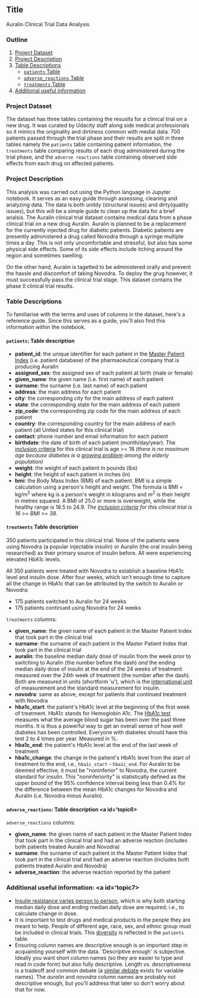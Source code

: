 ## Title 
Auralin Clinical Trial Data Analysis

### Outline
1. [Project Dataset](#topic1)
2. [Project Description](#topic2)
3. [Table Descriptions](#topic3)
    - [`patients` Table](#topic4)
    - [`adverse_reactions` Table](#topic5) 
    - [`treatments` Table](#topic6)
4. [Additional useful information](#topic7)

### Project Dataset <a id='topic1'></a>
The dataset has three tables containing the resuslts for a clinical trial on a new drug. It was curated by Udacity staff along side medical professionals so it mimics the originality and dirtiness common with medial data. 700 patients passed through the trial phase and their results are split in three tables namely the `patients` table containing patient information, the `treatments` table comparing results of each drug administered during the trial phase, and the `adverse reactions` table containing observed side effects from each drug on affected patients.

### Project Description <a id='topic2'></a>
This analysis was carried out using the Python language in Jupyter notebook. It serves as an easy guide through assessing, cleaning and analyzing data. The data is both unitdy (structural issues) and dirty(quality issues), but this will be a simple guide to clean up the data for a brief analsis.
The Auralin clinical trial dataset contains medical data from a phase clinical trial on a new drug Auralin. Auralin is planned to be a replacement for the currently injected drug for diabetic patients. Diabetic patients are presently administered a drug called Novodra through a syringe multiple times a day. This is not only uncomfortable and stressful, but also has some physical side effects. Some of its side effects include itching around the region and sometimes swelling.

On the other hand, Auralin is tagetted to be administered orally and prevent the hassle and discomfort of taking Novodra. To deploy the grug however, it must successfully pass the clinical trial stage. This dataset contains the phase II clinical trial results.



### Table Descriptions <a id='topic3'></a>

To familiarise with the terms and uses of columns in the dataset, here's a reference guide. Since this serves as a guide, you'll also find this information within the notebook.

#### `patients`: Table description <a id='topic4'></a>

- **patient_id**: the unique identifier for each patient in the [Master Patient Index](https://en.wikipedia.org/wiki/Enterprise_master_patient_index) (i.e. patient database) of the pharmaceutical company that is producing Auralin
- **assigned_sex**: the assigned sex of each patient at birth (male or female)
- **given_name**: the given name (i.e. first name) of each patient
- **surname**: the surname (i.e. last name) of each patient
- **address**: the main address for each patient
- **city**: the corresponding city for the main address of each patient
- **state**: the corresponding state for the main address of each patient
- **zip_code**: the corresponding zip code for the main address of each patient
- **country**: the corresponding country for the main address of each patient (all United states for this clinical trial)
- **contact**: phone number and email information for each patient
- **birthdate**: the date of birth of each patient (month/day/year). The [inclusion criteria](https://en.wikipedia.org/wiki/Inclusion_and_exclusion_criteria) for this clinical trial is  age >= 18 *(there is no maximum age because diabetes is a [growing problem](http://www.diabetes.co.uk/diabetes-and-the-elderly.html) among the elderly population)*
- **weight**: the weight of each patient in pounds (lbs)
- **height**: the height of each patient in inches (in)
- **bmi**: the Body Mass Index (BMI) of each patient. BMI is a simple calculation using a person's height and weight. The formula is BMI = kg/m<sup>2</sup> where kg is a person's weight in kilograms and m<sup>2</sup> is their height in metres squared. A BMI of 25.0 or more is overweight, while the healthy range is 18.5 to 24.9. *The [inclusion criteria](https://en.wikipedia.org/wiki/Inclusion_and_exclusion_criteria) for this clinical trial is 16 >= BMI >= 38.*

#### `treatments` Table description <a id='topic5'></a>
 
350 patients participated in this clinical trial. None of the patients were using Novodra (a popular injectable insulin) or Auralin (the oral insulin being researched) as their primary source of insulin before.  All were experiencing elevated HbA1c levels.

All 350 patients were treated with Novodra to establish a baseline HbA1c level and insulin dose. After four weeks, which isn’t enough time to capture all the change in HbA1c that can be attributed by the switch to Auralin or Novodra:
- 175 patients switched to Auralin for 24 weeks
- 175 patients continued using Novodra for 24 weeks

`treatments` columns:
- **given_name**: the given name of each patient in the Master Patient Index that took part in the clinical trial
- **surname**: the surname of each patient in the Master Patient Index that took part in the clinical trial
- **auralin**: the baseline median daily dose of insulin from the week prior to switching to Auralin (the number before the dash) *and* the ending median daily dose of insulin at the end of the 24 weeks of treatment measured over the 24th week of treatment (the number after the dash). Both are measured in units (shortform 'u'), which is the [international unit](https://en.wikipedia.org/wiki/International_unit) of measurement and the standard measurement for insulin.
- **novodra**: same as above, except for patients that continued treatment with Novodra
- **hba1c_start**: the patient's HbA1c level at the beginning of the first week of treatment. HbA1c stands for Hemoglobin A1c. The [HbA1c test](https://depts.washington.edu/uwcoe/healthtopics/diabetes.html) measures what the average blood sugar has been over the past three months. It is thus a powerful way to get an overall sense of how well diabetes has been controlled. Everyone with diabetes should have this test 2 to 4 times per year. Measured in %.
- **hba1c_end**: the patient's HbA1c level at the end of the last week of treatment
- **hba1c_change**: the change in the patient's HbA1c level from the start of treatment to the end, i.e., `hba1c_start` - `hba1c_end`. For Auralin to be deemed effective, it must be "noninferior" to Novodra, the current standard for insulin. This "noninferiority" is statistically defined as the upper bound of the 95% confidence interval being less than 0.4% for the difference between the mean HbA1c changes for Novodra and Auralin (i.e. Novodra minus Auralin).


#### `adverse_reactions`: Table description <a id='topic6><a/>

`adverse_reactions` columns:
- **given_name**: the given name of each patient in the Master Patient Index that took part in the clinical trial and had an adverse reaction (includes both patients treated Auralin and Novodra)
- **surname**: the surname of each patient in the Master Patient Index that took part in the clinical trial and had an adverse reaction (includes both patients treated Auralin and Novodra)
- **adverse_reaction**: the adverse reaction reported by the patient

### Additional useful information: <a id='topic7><a/>
- [Insulin resistance varies person to person](http://www.tudiabetes.org/forum/t/how-much-insulin-is-too-much-on-a-daily-basis/9804/5), which is why both starting median daily dose and ending median daily dose are required, i.e., to calculate change in dose.
- It is important to test drugs and medical products in the people they are meant to help. People of different age, race, sex, and ethnic group must be included in clinical trials. This [diversity](https://www.clinicalleader.com/doc/an-fda-perspective-on-patient-diversity-in-clinical-trials-0001) is reflected in the `patients` table.
- Ensuring column names are descriptive enough is an important step in acquainting yourself with the data. 'Descriptive enough' is subjective. Ideally you want short column names (so they are easier to type and read in code form) but also fully descriptive. Length vs. descriptiveness is a tradeoff and common debate (a [similar debate](https://softwareengineering.stackexchange.com/questions/176582/is-there-an-excuse-for-short-variable-names) exists for variable names). The *auralin* and *novodra* column names are probably not descriptive enough, but you'll address that later so don't worry about that for now.